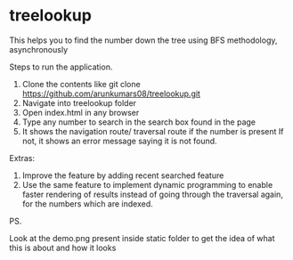# treelookup
This helps you to find the number down the tree using BFS methodology, asynchronously


Steps to run the application.

1. Clone the contents like git clone https://github.com/arunkumars08/treelookup.git
2. Navigate into treelookup folder
3. Open index.html in any browser
4. Type any number to search in the search box found in the page
5. It shows the navigation route/ traversal route if the number is present
    If not, it shows an error message saying it is not found.
    
Extras:

1. Improve the feature by adding recent searched feature
2. Use the same feature to implement dynamic programming to enable faster rendering of results instead of going through the traversal again, for the numbers which are indexed.


PS.

Look at the demo.png present inside static folder to get the idea of what this is about and how it looks
